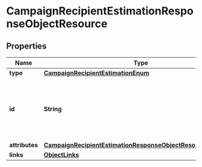 # CampaignRecipientEstimationResponseObjectResource

## Properties
Name | Type | Description | Notes
------------ | ------------- | ------------- | -------------
**type** | [**CampaignRecipientEstimationEnum**](CampaignRecipientEstimationEnum.md) |  | 
**id** | **String** | The ID of the campaign for which to get the estimated number of recipients | 
**attributes** | [**CampaignRecipientEstimationResponseObjectResourceAttributes**](CampaignRecipientEstimationResponseObjectResourceAttributes.md) |  | 
**links** | [**ObjectLinks**](ObjectLinks.md) |  | 
